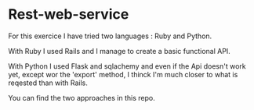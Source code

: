 # Rest-web-service

For this exercice I have tried two languages : Ruby and Python.

With Ruby I used Rails and I manage to create a basic functional API.

With Python I used Flask and sqlachemy and even if the Api doesn't work yet, except wor the 'export' method, I thinck I'm much closer to what is reqested than with Rails.

You can find the two approaches in this repo.

